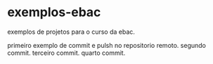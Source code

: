 # exemplos-ebac
exemplos de projetos para o curso da ebac.

primeiro exemplo de commit e pulsh no repositorio remoto. 
segundo commit.
terceiro commit.
quarto commit.

